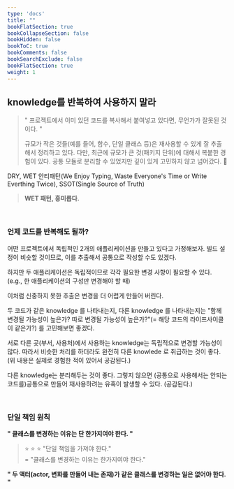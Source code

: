 ```yaml
---
type: 'docs'
title: ""
bookFlatSection: true
bookCollapseSection: false
bookHidden: false
bookToC: true
bookComments: false
bookSearchExclude: false
bookFlatSection: true
weight: 1
---
```


## knowledge를 반복하여 사용하지 말라

> " 프로젝트에서 이미 있던 코드를 복사해서 붙여넣고 있다면, 무언가가 잘못된 것이다. "
>
> 규모가 작은 것들(예를 들어, 함수, 단일 클래스 등)은 재사용할 수 있게 잘 추출해서 정리하고 있다.
> 다만, 최근에 규모가 큰 것(패키지 단위)에 대해서 복붙한 경험이 있다. 공통 모듈로 분리할 수 있었지만 깊이 있게 고민하지 않고 넘어갔다. :thinking:

DRY, WET 안티패턴(We Enjoy Typing, Waste Everyone's Time or Write Everthing Twice), SSOT(Single Source of Truth)

> **WET 패턴, 흥미롭다.**

<br>

### 언제 코드를 반복해도 될까?

어떤 프로젝트에서 독립적인 2개의 애플리케이션을 만들고 있다고 가정해보자. 빌드 설정이 비슷할 것이므로, 이를 추출해서 공통으로 작성할 수도 있겠다.

하지만 두 애플리케이션은 독립적이므로 각각 필요한 변경 사항이 필요할 수 있다. (e.g., 한 애플리케이션의 구성만 변경해야 할 때)

이처럼 신중하지 못한 추출은 변경을 더 어렵게 만들어 버린다.

두 코드가 같은 knowledge 를 나타내는지, 다른 knowledge 를 나타내는지는 "함께 변경될 가능성이 높은가? 따로 변경될 가능성이 높은가?"(= 해당 코드의 라이프사이클이 같은가?) 를 고민해보면 좋겠다.

서로 다른 곳(부서, 사용처)에서 사용하는 knowledge는 독립적으로 변경할 가능성이 많다. 따라서 비슷한 처리를 하더라도 완전히 다른 knowlede 로 취급하는 것이 좋다. (위 내용은 실제로 경험한 적이 있어서 공감된다.)

다른 knowledge는 분리해두는 것이 좋다. 그렇지 않으면 (공통으로 사용해서는 안되는 코드를)공통으로 만들어 재사용하려는 유혹이 발생할 수 있다. (공감된다.)

<br>

### 단일 책임 원칙

**" 클래스를 변경하는 이유는 단 한가지여야 한다. "**

> :star: :star: :star:
> "단일 책임을 가져야 한다." <br>
> = "클래스를 변경하는 이유는 한가지여야 한다."

**" 두 액터(actor, 변화를 만들어 내는 존재)가 같은 클래스를 변경하는 일은 없어야 한다. "**

